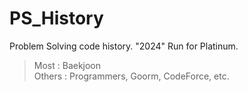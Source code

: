 # PS_History

Problem Solving code history. "2024" Run for Platinum.
> Most : Baekjoon   
> Others : Programmers, Goorm, CodeForce, etc.   
